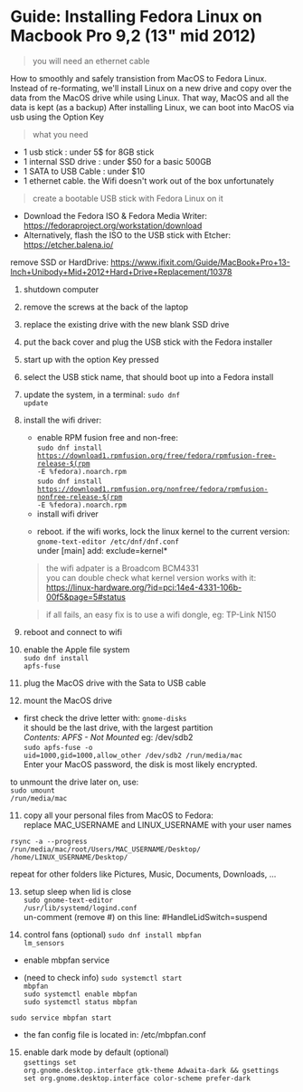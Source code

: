 # Guide: Installing Fedora Linux on Macbook Pro 9,2 (13" mid 2012)

> you will need an ethernet cable

How to smoothly and safely transistion from MacOS to Fedora Linux.
Instead of re-formating, we'll install Linux on a new drive
and copy over the data from the MacOS drive while using Linux.
That way, MacOS and all the data is kept (as a backup)
After installing Linux, we can boot into MacOS via usb using the Option Key

> what you need
- 1 usb stick : under 5$ for 8GB stick
- 1 internal SSD drive : under $50 for a basic 500GB
- 1 SATA to USB Cable  : under $10
- 1 ethernet cable. the Wifi doesn't work out of the box unfortunately

> create a bootable USB stick with Fedora Linux on it
- Download the Fedora ISO & Fedora Media Writer:</br>
https://fedoraproject.org/workstation/download
- Alternatively, flash the ISO to the USB stick with Etcher:</br>
https://etcher.balena.io/

remove SSD or HardDrive:
https://www.ifixit.com/Guide/MacBook+Pro+13-Inch+Unibody+Mid+2012+Hard+Drive+Replacement/10378</br>

1) shutdown computer
2) remove the screws at the back of the laptop
3) replace the existing drive with the new blank SSD drive

4) put the back cover and plug the USB stick with the Fedora installer
4) start up with the option Key pressed
5) select the USB stick name, that should boot up into a Fedora install
6) update the system, in a terminal: <code>sudo dnf update</code>
7) install the wifi driver:
   - enable RPM fusion free and non-free:</br>
    <code>sudo dnf install https://download1.rpmfusion.org/free/fedora/rpmfusion-free-release-$(rpm -E %fedora).noarch.rpm</code></br>
    <code>sudo dnf install https://download1.rpmfusion.org/nonfree/fedora/rpmfusion-nonfree-release-$(rpm -E %fedora).noarch.rpm</code>
    - install wifi driver</br>
    <sudo dnf broadcom-wl akmod-wl>

   - reboot. if the wifi works, lock the linux kernel to the current version:
   <code>gnome-text-editor /etc/dnf/dnf.conf</code></br>
   under [main] add: exclude=kernel*

   > the wifi adpater is a Broadcom BCM4331</br>
   you can double check what kernel version works with it:
   https://linux-hardware.org/?id=pci:14e4-4331-106b-00f5&page=5#status

   > if all fails, an easy fix is to use a wifi dongle, eg: TP-Link N150


8) reboot and connect to wifi
9) enable the Apple file system</br>
<code>sudo dnf install apfs-fuse</code></br>

9) plug the MacOS drive with the Sata to USB cable
10) mount the MacOS drive</br>
- first check the drive letter with:
<code>gnome-disks</code></br>
it should be the last drive, with the largest partition</br>
<em>Contents: APFS - Not Mounted</em> eg: /dev/sdb2</br>
<code>sudo apfs-fuse -o uid=1000,gid=1000,allow_other /dev/sdb2 /run/media/mac</code></br>
Enter your MacOS password, the disk is most likely encrypted.

to unmount the drive later on, use:</br>
<code>sudo umount /run/media/mac</code>

11) copy all your personal files from MacOS to Fedora:</br>
replace MAC_USERNAME and LINUX_USERNAME with your user names

<code>rsync -a --progress /run/media/mac/root/Users/MAC_USERNAME/Desktop/ /home/LINUX_USERNAME/Desktop/</code>

repeat for other folders like Pictures, Music, Documents, Downloads, ...

13) setup sleep when lid is close</br>
<code>sudo gnome-text-editor /usr/lib/systemd/logind.conf</code></br>
un-comment (remove #) on this line: #HandleLidSwitch=suspend

14) control fans (optional)
<code>sudo dnf install mbpfan lm_sensors</code></br>
- enable mbpfan service

- (need to check info)
<code>sudo systemctl start mbpfan</code></br>
<code>sudo systemctl enable mbpfan</code></br>
<code>sudo systemctl status mbpfan</code></br>

<code>sudo service mbpfan start</code></br>

- the fan config file is located in: /etc/mbpfan.conf

15) enable dark mode by default (optional)</br>
<code>gsettings set org.gnome.desktop.interface gtk-theme Adwaita-dark && gsettings set org.gnome.desktop.interface color-scheme prefer-dark</code>



